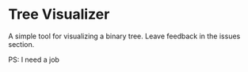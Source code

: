 # Tree Visualizer

A simple tool for visualizing a binary tree. Leave feedback in the issues section.

PS: I need a job